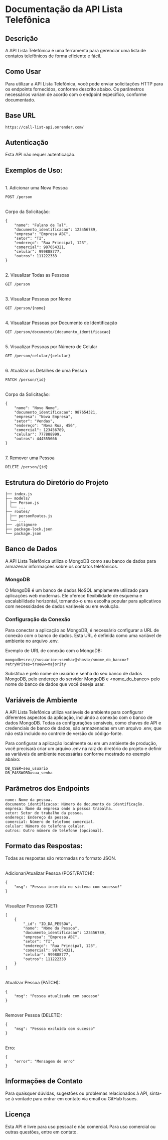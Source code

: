 # Documentação da API Lista Telefônica

## Descrição

A API Lista Telefônica é uma ferramenta para gerenciar uma lista de contatos telefônicos de forma eficiente e fácil.

## Como Usar

Para utilizar a API Lista Telefônica, você pode enviar solicitações HTTP para os endpoints fornecidos, conforme descrito abaixo. Os parâmetros necessários variam de acordo com o endpoint específico, conforme documentado.

## Base URL

    https://call-list-api.onrender.com/

## Autenticação

Esta API não requer autenticação.

## Exemplos de Uso:
</br>
1.  Adicionar uma Nova Pessoa

    POST /person
</br>
Corpo da Solicitação:

    {
        "nome": "Fulano de Tal",
        "documento_identificacao": 123456789,
        "empresa": "Empresa ABC",
        "setor": "TI",
        "endereço": "Rua Principal, 123",
        "comercial": 987654321,
        "celular": 999888777,
        "outros": 111222333
    }
</br>
2.  Visualizar Todas as Pessoas

    GET /person
</br>
3.  Visualizar Pessoas por Nome

    GET /person/{nome}
</br>
4.  Visualizar Pessoas por Documento de Identificação

    GET /person/documento/{documento_identificacao}
</br>
5.  Visualizar Pessoas por Número de Celular

    GET /person/celular/{celular}
</br>
6.  Atualizar os Detalhes de uma Pessoa

    PATCH /person/{id}
</br>
Corpo da Solicitação:

    {
        "nome": "Novo Nome",
        "documento_identificacao": 987654321,
        "empresa": "Nova Empresa",
        "setor": "Vendas",
        "endereço": "Nova Rua, 456",
        "comercial": 123456789,
        "celular": 777888999,
        "outros": 444555666
    }
</br>
7.  Remover uma Pessoa

    DELETE /person/{id}

## Estrutura do Diretório do Projeto

    ├── index.js
    ├── models/
    │ ├── Person.js
    │ └── ...
    ├── routes/
    │ ├── personRoutes.js
    │ └── ...
    ├── .gitignore
    ├── package-lock.json
    └── package.json


## Banco de Dados
A API Lista Telefônica utiliza o MongoDB como seu banco de dados para armazenar informações sobre os contatos telefônicos.

### MongoDB
O MongoDB é um banco de dados NoSQL amplamente utilizado para aplicações web modernas. Ele oferece flexibilidade de esquema e escalabilidade horizontal, tornando-o uma escolha popular para aplicativos com necessidades de dados variáveis ou em evolução.

### Configuração da Conexão
Para conectar a aplicação ao MongoDB, é necessário configurar a URL de conexão com o banco de dados. Esta URL é definida como uma variável de ambiente no arquivo .env.

Exemplo de URL de conexão com o MongoDB:

    mongodb+srv://<usuario>:<senha>@<host>/<nome_do_banco>?retryWrites=true&w=majority

Substitua <usuario> e <senha> pelo nome de usuário e senha do seu banco de dados MongoDB, <host> pelo endereço do servidor MongoDB e <nome_do_banco> pelo nome do banco de dados que você deseja usar.

## Variáveis de Ambiente
A API Lista Telefônica utiliza variáveis de ambiente para configurar diferentes aspectos da aplicação, incluindo a conexão com o banco de dados MongoDB. Todas as configurações sensíveis, como chaves de API e credenciais de banco de dados, são armazenadas em um arquivo .env, que não está incluído no controle de versão do código-fonte.

Para configurar a aplicação localmente ou em um ambiente de produção, você precisará criar um arquivo .env na raiz do diretório do projeto e definir as variáveis de ambiente necessárias conforme mostrado no exemplo abaixo:

    DB_USER=seu_usuario
    DB_PASSWORD=sua_senha

## Parâmetros dos Endpoints

    nome: Nome da pessoa.
    documento_identificacao: Número de documento de identificação.
    empresa: Nome da empresa onde a pessoa trabalha.
    setor: Setor de trabalho da pessoa.
    endereço: Endereço da pessoa.
    comercial: Número de telefone comercial.
    celular: Número de telefone celular.
    outros: Outro número de telefone (opcional).

## Formato das Respostas:

Todas as respostas são retornadas no formato JSON.

</br>
Adicionar/Atualizar Pessoa (POST/PATCH):

    {
        "msg": "Pessoa inserida no sistema com sucesso!"
    }

</br>
Visualizar Pessoas (GET):

    [
        {
            "_id": "ID_DA_PESSOA",
            "nome": "Nome da Pessoa",
            "documento_identificacao": 123456789,
            "empresa": "Empresa ABC",
            "setor": "TI",
            "endereço": "Rua Principal, 123",
            "comercial": 987654321,
            "celular": 999888777,
            "outros": 111222333
        }
    ]

</br>
Atualizar Pessoa (PATCH):

    {
        "msg": "Pessoa atualizada com sucesso"
    }

</br>
Remover Pessoa (DELETE):

    {
        "msg": "Pessoa excluída com sucesso"
    }

</br>
Erro:

    {
        "error": "Mensagem de erro"
    }

## Informações de Contato

Para quaisquer dúvidas, sugestões ou problemas relacionados à API, sinta-se à vontade para entrar em contato via email ou GitHub Issues.

## Licença

Esta API é livre para uso pessoal e não comercial. Para uso comercial ou outras questões, entre em contato.
